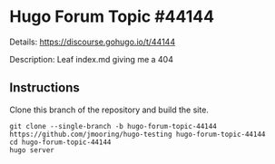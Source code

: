 # Hugo Forum Topic #44144

Details: <https://discourse.gohugo.io/t/44144>

Description: Leaf index.md giving me a 404

## Instructions

Clone this branch of the repository and build the site.

```text
git clone --single-branch -b hugo-forum-topic-44144 https://github.com/jmooring/hugo-testing hugo-forum-topic-44144
cd hugo-forum-topic-44144
hugo server
```

